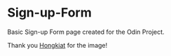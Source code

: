 # Sign-up-Form
Basic Sign-up Form page created for the Odin Project.

Thank you <a href="https://www.hongkiat.com/blog/abstract-mobile-wallpapers/" title="abstract background image">Hongkiat</a> for the image!
